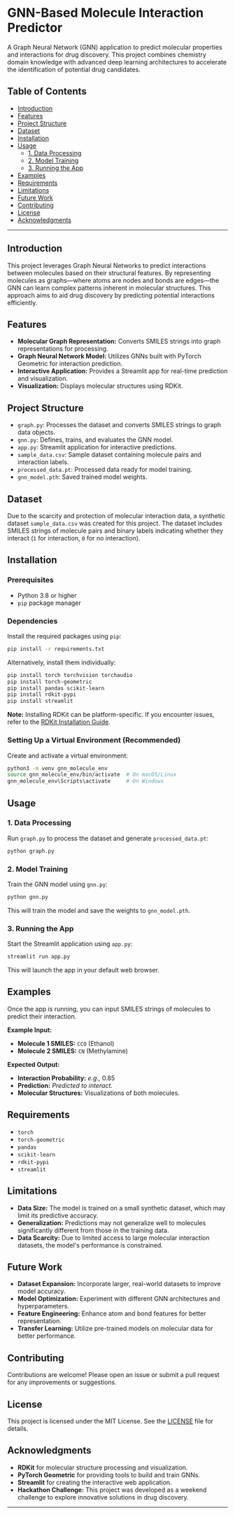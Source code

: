# GNN-Based Molecule Interaction Predictor

A Graph Neural Network (GNN) application to predict molecular properties and interactions for drug discovery. This project combines chemistry domain knowledge with advanced deep learning architectures to accelerate the identification of potential drug candidates.

## Table of Contents

- [Introduction](#introduction)
- [Features](#features)
- [Project Structure](#project-structure)
- [Dataset](#dataset)
- [Installation](#installation)
- [Usage](#usage)
  - [1. Data Processing](#1-data-processing)
  - [2. Model Training](#2-model-training)
  - [3. Running the App](#3-running-the-app)
- [Examples](#examples)
- [Requirements](#requirements)
- [Limitations](#limitations)
- [Future Work](#future-work)
- [Contributing](#contributing)
- [License](#license)
- [Acknowledgments](#acknowledgments)

---

## Introduction

This project leverages Graph Neural Networks to predict interactions between molecules based on their structural features. By representing molecules as graphs—where atoms are nodes and bonds are edges—the GNN can learn complex patterns inherent in molecular structures. This approach aims to aid drug discovery by predicting potential interactions efficiently.

## Features

- **Molecular Graph Representation:** Converts SMILES strings into graph representations for processing.
- **Graph Neural Network Model:** Utilizes GNNs built with PyTorch Geometric for interaction prediction.
- **Interactive Application:** Provides a Streamlit app for real-time prediction and visualization.
- **Visualization:** Displays molecular structures using RDKit.

## Project Structure

- `graph.py`: Processes the dataset and converts SMILES strings to graph data objects.
- `gnn.py`: Defines, trains, and evaluates the GNN model.
- `app.py`: Streamlit application for interactive predictions.
- `sample_data.csv`: Sample dataset containing molecule pairs and interaction labels.
- `processed_data.pt`: Processed data ready for model training.
- `gnn_model.pth`: Saved trained model weights.

## Dataset

Due to the scarcity and protection of molecular interaction data, a synthetic dataset `sample_data.csv` was created for this project. The dataset includes SMILES strings of molecule pairs and binary labels indicating whether they interact (`1` for interaction, `0` for no interaction).

## Installation

### Prerequisites

- Python 3.8 or higher
- `pip` package manager

### Dependencies

Install the required packages using `pip`:

```bash
pip install -r requirements.txt
```

Alternatively, install them individually:

```bash
pip install torch torchvision torchaudio
pip install torch-geometric
pip install pandas scikit-learn
pip install rdkit-pypi
pip install streamlit
```

**Note:** Installing RDKit can be platform-specific. If you encounter issues, refer to the [RDKit Installation Guide](https://www.rdkit.org/docs/Install.html).

### Setting Up a Virtual Environment (Recommended)

Create and activate a virtual environment:

```bash
python3 -m venv gnn_molecule_env
source gnn_molecule_env/bin/activate  # On macOS/Linux
gnn_molecule_env\Scripts\activate     # On Windows
```

## Usage

### 1. Data Processing

Run `graph.py` to process the dataset and generate `processed_data.pt`:

```bash
python graph.py
```

### 2. Model Training

Train the GNN model using `gnn.py`:

```bash
python gnn.py
```

This will train the model and save the weights to `gnn_model.pth`.

### 3. Running the App

Start the Streamlit application using `app.py`:

```bash
streamlit run app.py
```

This will launch the app in your default web browser.

## Examples

Once the app is running, you can input SMILES strings of molecules to predict their interaction.

**Example Input:**

- **Molecule 1 SMILES:** `CCO` (Ethanol)
- **Molecule 2 SMILES:** `CN` (Methylamine)

**Expected Output:**

- **Interaction Probability:** *e.g.,* 0.85
- **Prediction:** *Predicted to interact.*
- **Molecular Structures:** Visualizations of both molecules.

## Requirements

- `torch`
- `torch-geometric`
- `pandas`
- `scikit-learn`
- `rdkit-pypi`
- `streamlit`

## Limitations

- **Data Size:** The model is trained on a small synthetic dataset, which may limit its predictive accuracy.
- **Generalization:** Predictions may not generalize well to molecules significantly different from those in the training data.
- **Data Scarcity:** Due to limited access to large molecular interaction datasets, the model's performance is constrained.

## Future Work

- **Dataset Expansion:** Incorporate larger, real-world datasets to improve model accuracy.
- **Model Optimization:** Experiment with different GNN architectures and hyperparameters.
- **Feature Engineering:** Enhance atom and bond features for better representation.
- **Transfer Learning:** Utilize pre-trained models on molecular data for better performance.

## Contributing

Contributions are welcome! Please open an issue or submit a pull request for any improvements or suggestions.

## License

This project is licensed under the MIT License. See the [LICENSE](LICENSE) file for details.

## Acknowledgments

- **RDKit** for molecular structure processing and visualization.
- **PyTorch Geometric** for providing tools to build and train GNNs.
- **Streamlit** for creating the interactive web application.
- **Hackathon Challenge:** This project was developed as a weekend challenge to explore innovative solutions in drug discovery.


---
